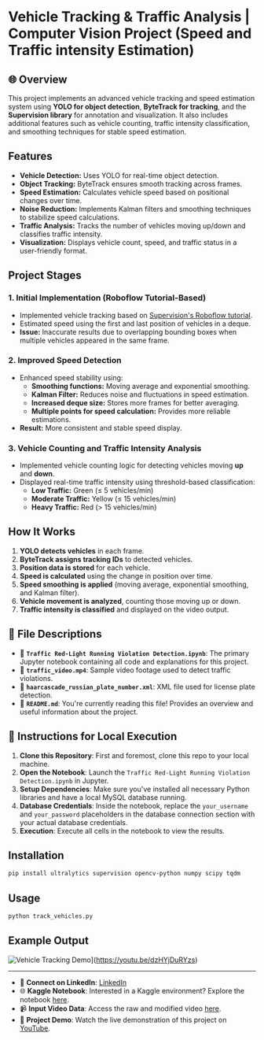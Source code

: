 # Vehicle Tracking &amp; Traffic Analysis | Computer Vision Project (Speed and Traffic intensity Estimation)

## 🌐 Overview
This project implements an advanced vehicle tracking and speed estimation system using **YOLO for object detection**, **ByteTrack for tracking**, and the **Supervision library** for annotation and visualization. It also includes additional features such as vehicle counting, traffic intensity classification, and smoothing techniques for stable speed estimation.

## Features
- **Vehicle Detection:** Uses YOLO for real-time object detection.
- **Object Tracking:** ByteTrack ensures smooth tracking across frames.
- **Speed Estimation:** Calculates vehicle speed based on positional changes over time.
- **Noise Reduction:** Implements Kalman filters and smoothing techniques to stabilize speed calculations.
- **Traffic Analysis:** Tracks the number of vehicles moving up/down and classifies traffic intensity.
- **Visualization:** Displays vehicle count, speed, and traffic status in a user-friendly format.

## Project Stages
### 1. Initial Implementation (Roboflow Tutorial-Based)
- Implemented vehicle tracking based on [Supervision's Roboflow tutorial](https://supervision.roboflow.com/how_to/track_objects/).
- Estimated speed using the first and last position of vehicles in a deque.
- **Issue:** Inaccurate results due to overlapping bounding boxes when multiple vehicles appeared in the same frame.

### 2. Improved Speed Detection
- Enhanced speed stability using:
  - **Smoothing functions:** Moving average and exponential smoothing.
  - **Kalman Filter:** Reduces noise and fluctuations in speed estimation.
  - **Increased deque size:** Stores more frames for better averaging.
  - **Multiple points for speed calculation:** Provides more reliable estimations.
- **Result:** More consistent and stable speed display.

### 3. Vehicle Counting and Traffic Intensity Analysis
- Implemented vehicle counting logic for detecting vehicles moving **up** and **down**.
- Displayed real-time traffic intensity using threshold-based classification:
  - **Low Traffic:** Green (≤ 5 vehicles/min)
  - **Moderate Traffic:** Yellow (≤ 15 vehicles/min)
  - **Heavy Traffic:** Red (> 15 vehicles/min)

## How It Works
1. **YOLO detects vehicles** in each frame.
2. **ByteTrack assigns tracking IDs** to detected vehicles.
3. **Position data is stored** for each vehicle.
4. **Speed is calculated** using the change in position over time.
5. **Speed smoothing is applied** (moving average, exponential smoothing, and Kalman filter).
6. **Vehicle movement is analyzed**, counting those moving up or down.
7. **Traffic intensity is classified** and displayed on the video output.

## 📁 File Descriptions

- 📓 **`Traffic Red-Light Running Violation Detection.ipynb`**: The primary Jupyter notebook containing all code and explanations for this project.
- 🎥 **`traffic_video.mp4`**: Sample video footage used to detect traffic violations.
- 📄 **`haarcascade_russian_plate_number.xml`**: XML file used for license plate detection.
- 📘 **`README.md`**: You're currently reading this file! Provides an overview and useful information about the project.

## 🚀 Instructions for Local Execution

1. **Clone this Repository**: First and foremost, clone this repo to your local machine.
2. **Open the Notebook**: Launch the `Traffic Red-Light Running Violation Detection.ipynb` in Jupyter.
3. **Setup Dependencies**: Make sure you've installed all necessary Python libraries and have a local MySQL database running.
4. **Database Credentials**: Inside the notebook, replace the `your_username` and `your_password` placeholders in the database connection section with your actual database credentials.
5. **Execution**: Execute all cells in the notebook to view the results.

## Installation
```bash
pip install ultralytics supervision opencv-python numpy scipy tqdm
```

## Usage
```python
python track_vehicles.py
```

## Example Output
![Vehicle Tracking Demo](https://img.youtube.com/vi/dzHYjDuRYzs/0.jpg)](https://youtu.be/dzHYjDuRYzs)

---
- 🤝 **Connect on LinkedIn**: [LinkedIn](mahmoud-ibrahim2002)
- 🌐 **Kaggle Notebook**: Interested in a Kaggle environment? Explore the notebook [here](https://www.kaggle.com/code/farzadnekouei/traffic-red-light-running-violation-detection).
- 📹 **Input Video Data**: Access the raw and modified video [here](https://www.kaggle.com/datasets/farzadnekouei/license-plate-recognition-for-red-light-violation).
- 🎥 **Project Demo**: Watch the live demonstration of this project on [YouTube](https://www.youtube.com/watch?v=dzHYjDuRYzs).
